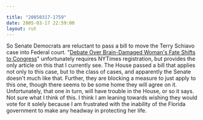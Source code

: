 ```yaml
---

title: "20050317-1759"
date: 2005-03-17 22:59:00
layout: rut
---
```


<p> So Senate Democrats are reluctant to
pass a bill to move the Terry Schiavo case into Federal court.  "<a href="http://www.nytimes.com/2005/03/17/national/17cnd-schiavo.html?ei=5088&en=ccf532a95e456067&ex=1268715600&partner=rssnyt&pagewanted=print&position=">Debate
Over Brain-Damaged Woman's Fate Shifts to Congress</a>" unfortunately
requires NYTimes registration, but provides the only article on
this that I currently see.  The House passed a bill that applies
not only to this case, but to the class of cases, and apparently
the Senate doesn't much like that.  Further, they are blocking a
measure to just apply to this one, though there seems to be some
home they will agree on it.  Unfortunately, that one in turn, will
have trouble in the House, or so it says.  Not sure what I think
of this.  I think I am leaning towards wishing they would vote for
it solely because I am frustrated with the inability of the Florida
government to make any headway in protecting her life.</p>

